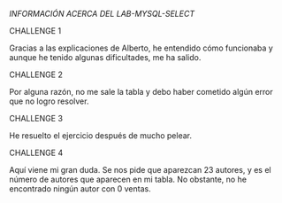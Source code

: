 *INFORMACIÓN ACERCA DEL LAB-MYSQL-SELECT*

CHALLENGE 1

Gracias a las explicaciones de Alberto, he entendido cómo funcionaba y aunque he tenido algunas dificultades, me ha salido.

CHALLENGE 2

Por alguna razón, no me sale la tabla y debo haber cometido algún error que no logro resolver.

CHALLENGE 3

He resuelto el ejercicio después de mucho pelear.

CHALLENGE 4

Aquí viene mi gran duda. Se nos pide que aparezcan 23 autores, y es el número de autores que aparecen en mi tabla. No obstante, no he encontrado ningún autor con 0 ventas.